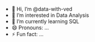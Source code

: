 - 👋 Hi, I’m @data-with-ved
- 👀 I’m interested in Data Analysis
- 🌱 I’m currently learning SQL
- 😄 Pronouns: ...
- ⚡ Fun fact: ...

<!---
data-with-ved/data-with-ved is a ✨ special ✨ repository because its `README.md` (this file) appears on your GitHub profile.
You can click the Preview link to take a look at your changes.
--->
